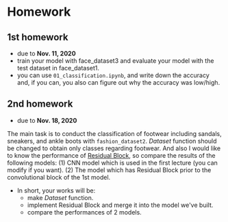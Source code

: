 # Homework

## 1st homework
- due to **Nov. 11, 2020**
- train your model with face_dataset3 and evaluate your model with the test dataset in face_dataset1.
- you can use `01_classification.ipynb`, and write down the accuracy and, if you can, you also can figure out why the accuracy was low/high.

## 2nd homework
- due to **Nov. 18, 2020**

The main task is to conduct the classification of footwear including sandals, sneakers, and ankle boots with `fashion_dataset2`.
*Dataset* function should be changed to obtain only classes regarding footwear.
And also I would like to know the performance of [Residual Block](https://towardsdatascience.com/residual-network-implementing-resnet-a7da63c7b278), so compare the results of the following models: (1) CNN model which is used in the first lecture (you can modify if you want). (2) The model which has Residual Block prior to the convolutional block of the 1st model.

- In short, your works will be:
  - make *Dataset* function.
  - implement Residual Block and merge it into the model we've built.
  - compare the performances of 2 models.